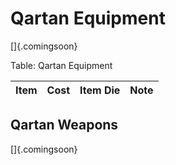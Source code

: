 # Qartan Equipment

[]{.comingsoon}

Table: Qartan Equipment

| Item | Cost | Item Die | Note |
| :--- | :--: | :------- | :--- |

## Qartan Weapons

[]{.comingsoon}
